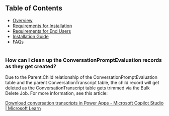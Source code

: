 ## Table of Contents
- [Overview](../README.md#overview)
- [Requirements for Installation](requirements-for-installation.md)
- [Requirements for End Users](requirements-for-endusers.md)
- [Installation Guide](installation.md)
- [FAQs](faq.md)
<br><br>

### How can I clean up the ConversationPromptEvaluation records as they get created?

Due to the Parent:Child relationship of the ConversationPromptEvaluation table and the parent ConversationTranscript table, the child record will get deleted as the ConversationTranscript table gets trimmed via the Bulk Delete Job. For more information, see this article:

[Download conversation transcripts in Power Apps - Microsoft Copilot Studio | Microsoft Learn](https://learn.microsoft.com/en-us/microsoft-copilot-studio/analytics-transcripts-powerapps#change-the-default-retention-period)
